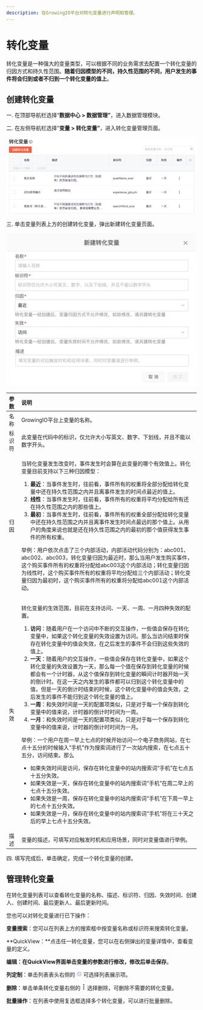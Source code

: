 ```yaml
---
description: 在GrowingIO平台对转化变量进行声明和管理。
---
```


# 转化变量

转化变量是一种强大的变量类型，可以根据不同的业务需求去配置一个转化变量的归因方式和持久性范围。**随着归因模型的不同，持久性范围的不同，用户发生的事件将会归到或者不归到一个转化变量的值上**。

## 创建转化变量

一. 在顶部导航栏选择“**数据中心 &gt; 数据管理”**，进入数据管理模块。

二. 在左侧导航栏选择“**变量 &gt; 转化变量”**，进入转化变量管理页面。

![](../../../../.gitbook/assets/image%20%28142%29.png)

三. 单击变量列表上方的创建转化变量，弹出新建转化变量页面。

![](../../../../.gitbook/assets/image%20%28126%29.png)

<table>
  <thead>
    <tr>
      <th style="text-align:left">&#x53C2;&#x6570;</th>
      <th style="text-align:left">&#x8BF4;&#x660E;</th>
    </tr>
  </thead>
  <tbody>
    <tr>
      <td style="text-align:left">&#x540D;&#x79F0;</td>
      <td style="text-align:left">GrowingIO&#x5E73;&#x53F0;&#x4E0A;&#x53D8;&#x91CF;&#x7684;&#x540D;&#x79F0;&#x3002;</td>
    </tr>
    <tr>
      <td style="text-align:left">&#x6807;&#x8BC6;&#x7B26;</td>
      <td style="text-align:left">&#x6B64;&#x53D8;&#x91CF;&#x5728;&#x4EE3;&#x7801;&#x4E2D;&#x7684;&#x6807;&#x8BC6;&#xFF0C;&#x4EC5;&#x5141;&#x8BB8;&#x5927;&#x5C0F;&#x5199;&#x82F1;&#x6587;&#x3001;&#x6570;&#x5B57;&#x3001;&#x4E0B;&#x5212;&#x7EBF;&#xFF0C;&#x5E76;&#x4E14;&#x4E0D;&#x80FD;&#x4EE5;&#x6570;&#x5B57;&#x5F00;&#x5934;&#x3002;</td>
    </tr>
    <tr>
      <td style="text-align:left">&#x5F52;&#x56E0;</td>
      <td style="text-align:left">
        <p>&#x5F53;&#x8F6C;&#x5316;&#x53D8;&#x91CF;&#x53D1;&#x751F;&#x6539;&#x53D8;&#x65F6;&#xFF0C;&#x4E8B;&#x4EF6;&#x53D1;&#x751F;&#x65F6;&#x4F1A;&#x7B97;&#x5728;&#x6B64;&#x53D8;&#x91CF;&#x7684;&#x54EA;&#x4E2A;&#x6709;&#x6548;&#x503C;&#x4E0A;&#x3002;&#x8F6C;&#x5316;&#x53D8;&#x91CF;&#x76EE;&#x524D;&#x652F;&#x6301;&#x4EE5;&#x4E0B;&#x4E09;&#x79CD;&#x5F52;&#x56E0;&#x6A21;&#x578B;&#xFF1A;</p>
        <ol>
          <li><b>&#x6700;&#x8FD1;</b>&#xFF1A;&#x5F53;&#x4E8B;&#x4EF6;&#x53D1;&#x751F;&#x65F6;&#xFF0C;&#x5F80;&#x524D;&#x770B;&#xFF0C;&#x4E8B;&#x4EF6;&#x6240;&#x6709;&#x7684;&#x6743;&#x91CD;&#x5C06;&#x5168;&#x90E8;&#x5206;&#x914D;&#x7ED9;&#x8F6C;&#x5316;&#x53D8;&#x91CF;&#x4E2D;&#x8FD8;&#x5728;&#x6301;&#x4E45;&#x6027;&#x8303;&#x56F4;&#x4E4B;&#x5185;&#x5E76;&#x4E14;&#x79BB;&#x4E8B;&#x4EF6;&#x53D1;&#x751F;&#x7684;&#x65F6;&#x95F4;&#x70B9;&#x6700;&#x8FD1;&#x7684;&#x503C;&#x4E0A;&#x3002;</li>
          <li><b>&#x7EBF;&#x6027;</b>&#xFF1A;&#x5F53;&#x4E8B;&#x4EF6;&#x53D1;&#x751F;&#x65F6;&#xFF0C;&#x5F80;&#x524D;&#x770B;&#xFF0C;&#x4E8B;&#x4EF6;&#x6240;&#x6709;&#x7684;&#x6743;&#x91CD;&#x5C06;&#x5E73;&#x5747;&#x5206;&#x914D;&#x7ED9;&#x6240;&#x6709;&#x8FD8;&#x5728;&#x6301;&#x4E45;&#x6027;&#x8303;&#x56F4;&#x4E4B;&#x5185;&#x7684;&#x90A3;&#x4E9B;&#x503C;&#x4E0A;&#x3002;</li>
          <li><b>&#x6700;&#x521D;</b>&#xFF1A;&#x5F53;&#x4E8B;&#x4EF6;&#x53D1;&#x751F;&#x65F6;&#xFF0C;&#x5F80;&#x524D;&#x770B;&#xFF0C;&#x4E8B;&#x4EF6;&#x6240;&#x6709;&#x7684;&#x6743;&#x91CD;&#x5168;&#x90E8;&#x5206;&#x914D;&#x7ED9;&#x8F6C;&#x5316;&#x53D8;&#x91CF;&#x4E2D;&#x8FD8;&#x5728;&#x6301;&#x4E45;&#x6027;&#x8303;&#x56F4;&#x4E4B;&#x5185;&#x5E76;&#x4E14;&#x79BB;&#x4E8B;&#x4EF6;&#x53D1;&#x751F;&#x65F6;&#x95F4;&#x70B9;&#x6700;&#x8FDC;&#x7684;&#x90A3;&#x4E2A;&#x503C;&#x4E0A;&#x3002;&#x4ECE;&#x7528;&#x6237;&#x7684;&#x89D2;&#x5EA6;&#x6765;&#x8BF4;&#x4E5F;&#x5C31;&#x662F;&#x8FD8;&#x5728;&#x6301;&#x4E45;&#x6027;&#x8303;&#x56F4;&#x4E4B;&#x5185;&#x7684;&#x6700;&#x521D;&#x7684;&#x90A3;&#x4E2A;&#x503C;&#x83B7;&#x5F97;&#x53D1;&#x751F;&#x4E8B;&#x4EF6;&#x7684;&#x6240;&#x6709;&#x6743;&#x91CD;&#x3002;</li>
        </ol>
        <p>&#x4E3E;&#x4F8B;&#xFF1A;&#x7528;&#x6237;&#x4F9D;&#x6B21;&#x70B9;&#x51FB;&#x4E86;&#x4E09;&#x4E2A;&#x5185;&#x90E8;&#x6D3B;&#x52A8;&#xFF0C;&#x5185;&#x90E8;&#x6D3B;&#x52A8;&#x4EE3;&#x7801;&#x5206;&#x522B;&#x4E3A;&#xFF1A;abc001&#x3001;abc002&#x3001;abc003&#xFF0C;&#x8F6C;&#x5316;&#x53D8;&#x91CF;&#x5F52;&#x56E0;&#x4E3A;&#x6700;&#x8FD1;&#x65F6;&#xFF0C;&#x90A3;&#x4E48;&#x5F53;&#x7528;&#x6237;&#x53D1;&#x751F;&#x8D2D;&#x4E70;&#x4E8B;&#x4EF6;&#xFF0C;&#x8FD9;&#x4E2A;&#x8D2D;&#x4E70;&#x4E8B;&#x4EF6;&#x6240;&#x6709;&#x7684;&#x6743;&#x91CD;&#x5C06;&#x5206;&#x914D;&#x7ED9;abc003&#x8FD9;&#x4E2A;&#x5185;&#x90E8;&#x6D3B;&#x52A8;&#xFF1B;&#x8F6C;&#x5316;&#x53D8;&#x91CF;&#x5F52;&#x56E0;&#x4E3A;&#x7EBF;&#x6027;&#x65F6;&#xFF0C;&#x8FD9;&#x4E2A;&#x8D2D;&#x4E70;&#x4E8B;&#x4EF6;&#x6240;&#x6709;&#x7684;&#x6743;&#x91CD;&#x5C06;&#x5E73;&#x5747;&#x5206;&#x914D;&#x7ED9;&#x4E09;&#x4E2A;&#x5185;&#x90E8;&#x6D3B;&#x52A8;&#xFF1B;&#x8F6C;&#x5316;&#x53D8;&#x91CF;&#x5F52;&#x56E0;&#x4E3A;&#x6700;&#x521D;&#x65F6;&#xFF0C;&#x8FD9;&#x4E2A;&#x8D2D;&#x4E70;&#x4E8B;&#x4EF6;&#x6240;&#x6709;&#x7684;&#x6743;&#x91CD;&#x5C06;&#x5206;&#x914D;&#x7ED9;abc001&#x8FD9;&#x4E2A;&#x5185;&#x90E8;&#x6D3B;&#x52A8;&#x3002;</p>
      </td>
    </tr>
    <tr>
      <td style="text-align:left">&#x5931;&#x6548;</td>
      <td style="text-align:left">
        <p>&#x8F6C;&#x5316;&#x53D8;&#x91CF;&#x7684;&#x751F;&#x6548;&#x8303;&#x56F4;&#xFF0C;&#x76EE;&#x524D;&#x5728;&#x652F;&#x6301;&#x8BBF;&#x95EE;&#x3001;&#x4E00;&#x5929;&#x3001;&#x4E00;&#x5468;&#x3001;&#x4E00;&#x6708;&#x56DB;&#x79CD;&#x5931;&#x6548;&#x7684;&#x914D;&#x7F6E;&#x3002;</p>
        <ol>
          <li><b>&#x8BBF;&#x95EE;</b>&#xFF1A;&#x968F;&#x7740;&#x7528;&#x6237;&#x5728;&#x4E00;&#x4E2A;&#x8BBF;&#x95EE;&#x4E2D;&#x4E0D;&#x65AD;&#x7684;&#x4EA4;&#x4E92;&#x64CD;&#x4F5C;&#xFF0C;&#x4E00;&#x4E9B;&#x503C;&#x4F1A;&#x4FDD;&#x5B58;&#x5728;&#x8F6C;&#x5316;&#x53D8;&#x91CF;&#x4E2D;&#xFF0C;&#x5982;&#x679C;&#x8FD9;&#x4E2A;&#x8F6C;&#x5316;&#x53D8;&#x91CF;&#x7684;&#x5931;&#x6548;&#x8BBE;&#x7F6E;&#x4E3A;&#x8BBF;&#x95EE;&#x3002;&#x90A3;&#x4E48;&#x5F53;&#x8BBF;&#x95EE;&#x7ED3;&#x675F;&#x65F6;&#x4FDD;&#x5B58;&#x5728;&#x8F6C;&#x5316;&#x53D8;&#x91CF;&#x4E2D;&#x7684;&#x503C;&#x4F1A;&#x5931;&#x6548;&#xFF0C;&#x5728;&#x4E4B;&#x540E;&#x53D1;&#x751F;&#x7684;&#x4E8B;&#x4EF6;&#x4E0D;&#x4F1A;&#x5F52;&#x5230;&#x8FD9;&#x4E9B;&#x5931;&#x6548;&#x7684;&#x503C;&#x4E0A;&#x3002;</li>
          <li><b>&#x4E00;&#x5929;</b>&#xFF1A;&#x968F;&#x7740;&#x7528;&#x6237;&#x7684;&#x4EA4;&#x4E92;&#x64CD;&#x4F5C;&#xFF0C;&#x4E00;&#x4E9B;&#x503C;&#x4F1A;&#x4FDD;&#x5B58;&#x5728;&#x8F6C;&#x5316;&#x53D8;&#x91CF;&#x4E2D;&#xFF0C;&#x5982;&#x679C;&#x8FD9;&#x4E2A;&#x8F6C;&#x5316;&#x53D8;&#x91CF;&#x7684;&#x5931;&#x6548;&#x8BBE;&#x7F6E;&#x4E3A;&#x4E00;&#x5929;&#xFF0C;&#x90A3;&#x4E48;&#x6BCF;&#x4E00;&#x4E2A;&#x503C;&#x5728;&#x4FDD;&#x5B58;&#x5230;&#x8F6C;&#x5316;&#x53D8;&#x91CF;&#x7684;&#x65F6;&#x5019;&#x90FD;&#x4F1A;&#x6709;&#x4E00;&#x4E2A;&#x8BA1;&#x65F6;&#x5668;&#xFF0C;&#x4ECE;&#x8FD9;&#x4E2A;&#x503C;&#x4FDD;&#x5B58;&#x5230;&#x8F6C;&#x5316;&#x53D8;&#x91CF;&#x7684;&#x77AC;&#x95F4;&#x8BA1;&#x65F6;&#x5668;&#x5F00;&#x59CB;&#x4E00;&#x5929;&#x7684;&#x5012;&#x8BA1;&#x65F6;&#x3002;&#x5728;&#x8FD9;&#x4E00;&#x5929;&#x4E4B;&#x5185;&#x53D1;&#x751F;&#x7684;&#x4E8B;&#x4EF6;&#x90FD;&#x53EF;&#x4EE5;&#x5F52;&#x5230;&#x8FD9;&#x4E2A;&#x8F6C;&#x5316;&#x53D8;&#x91CF;&#x4E2D;&#x7684;&#x503C;&#xFF0C;&#x4F46;&#x662F;&#x4E00;&#x5929;&#x7684;&#x5012;&#x8BA1;&#x65F6;&#x7ED3;&#x675F;&#x7684;&#x65F6;&#x5019;&#xFF0C;&#x8FD9;&#x4E2A;&#x8F6C;&#x5316;&#x53D8;&#x91CF;&#x4E2D;&#x7684;&#x503C;&#x4F1A;&#x5931;&#x6548;&#xFF0C;&#x4E4B;&#x540E;&#x53D1;&#x751F;&#x7684;&#x4E8B;&#x4EF6;&#x4E0D;&#x80FD;&#x5F52;&#x5230;&#x8FD9;&#x4E2A;&#x8F6C;&#x5316;&#x53D8;&#x91CF;&#x7684;&#x503C;&#x4E0A;&#x3002;</li>
          <li><b>&#x4E00;&#x5468;</b>&#xFF1A;&#x548C;&#x5931;&#x6548;&#x65F6;&#x95F4;&#x662F;&#x4E00;&#x5929;&#x7684;&#x914D;&#x7F6E;&#x9879;&#x7C7B;&#x4F3C;&#xFF0C;&#x53EA;&#x662F;&#x5BF9;&#x4E8E;&#x6BCF;&#x4E00;&#x4E2A;&#x4FDD;&#x5B58;&#x5230;&#x8F6C;&#x5316;&#x53D8;&#x91CF;&#x4E2D;&#x7684;&#x503C;&#x6765;&#x8BF4;&#xFF0C;&#x8BA1;&#x65F6;&#x5668;&#x7684;&#x5012;&#x8BA1;&#x65F6;&#x65F6;&#x95F4;&#x4E3A;&#x4E00;&#x5468;&#x3002;</li>
          <li><b>&#x4E00;&#x6708;</b>&#xFF1A;&#x548C;&#x5931;&#x6548;&#x65F6;&#x95F4;&#x662F;&#x4E00;&#x5929;&#x7684;&#x914D;&#x7F6E;&#x9879;&#x7C7B;&#x4F3C;&#xFF0C;&#x53EA;&#x662F;&#x5BF9;&#x4E8E;&#x6BCF;&#x4E00;&#x4E2A;&#x4FDD;&#x5B58;&#x5230;&#x8F6C;&#x5316;&#x53D8;&#x91CF;&#x4E2D;&#x7684;&#x503C;&#x6765;&#x8BF4;&#xFF0C;&#x8BA1;&#x65F6;&#x5668;&#x7684;&#x5012;&#x8BA1;&#x65F6;&#x65F6;&#x95F4;&#x4E3A;&#x4E00;&#x6708;&#x3002;</li>
        </ol>
        <p>&#x4E3E;&#x4F8B;&#xFF1A;&#x4E00;&#x4E2A;&#x7528;&#x6237;&#x5728;&#x5468;&#x4E00;&#x65E9;&#x4E0A;&#x4E03;&#x70B9;&#x7684;&#x65F6;&#x5019;&#x5F00;&#x59CB;&#x8BBF;&#x95EE;&#x4E00;&#x4E2A;&#x7535;&#x5B50;&#x5546;&#x52A1;&#x7F51;&#x7AD9;&#xFF0C;&#x5728;&#x4E03;&#x70B9;&#x5341;&#x4E94;&#x5206;&#x7684;&#x65F6;&#x5019;&#x8F93;&#x5165;&#x201C;&#x624B;&#x673A;&#x201D;&#x4F5C;&#x4E3A;&#x641C;&#x7D22;&#x8BCD;&#x8FDB;&#x884C;&#x4E86;&#x4E00;&#x6B21;&#x7AD9;&#x5185;&#x641C;&#x7D22;&#xFF0C;&#x5728;&#x4E03;&#x70B9;&#x4E94;&#x5341;&#x4E94;&#x5206;&#xFF0C;&#x8BBF;&#x95EE;&#x7ED3;&#x675F;&#x3002;&#x90A3;&#x4E48;</p>
        <ul>
          <li>&#x5982;&#x679C;&#x5931;&#x6548;&#x65F6;&#x95F4;&#x662F;&#x8BBF;&#x95EE;&#xFF0C;&#x4FDD;&#x5B58;&#x5728;&#x8F6C;&#x5316;&#x53D8;&#x91CF;&#x4E2D;&#x7684;&#x7AD9;&#x5185;&#x641C;&#x7D22;&#x8BCD;&#x201C;&#x624B;&#x673A;&#x201D;&#x5728;&#x4E03;&#x70B9;&#x4E94;&#x5341;&#x4E94;&#x5206;&#x5931;&#x6548;&#x3002;</li>
          <li>&#x5982;&#x679C;&#x5931;&#x6548;&#x662F;&#x4E00;&#x5929;&#xFF0C;&#x4FDD;&#x5B58;&#x5728;&#x8F6C;&#x5316;&#x53D8;&#x91CF;&#x4E2D;&#x7684;&#x7AD9;&#x5185;&#x641C;&#x7D22;&#x8BCD;&#x201C;&#x624B;&#x673A;&#x201D;&#x5728;&#x5468;&#x4E8C;&#x65E9;&#x4E0A;&#x7684;&#x4E03;&#x70B9;&#x5341;&#x4E94;&#x5206;&#x5931;&#x6548;&#x3002;</li>
          <li>&#x5982;&#x679C;&#x5931;&#x6548;&#x662F;&#x4E00;&#x5468;&#xFF0C;&#x4FDD;&#x5B58;&#x5728;&#x8F6C;&#x5316;&#x53D8;&#x91CF;&#x4E2D;&#x7684;&#x7AD9;&#x5185;&#x641C;&#x7D22;&#x8BCD;&#x201C;&#x624B;&#x673A;&#x201D;&#x5728;&#x4E0B;&#x5468;&#x4E00;&#x65E9;&#x4E0A;&#x7684;&#x4E03;&#x70B9;&#x5341;&#x4E94;&#x5206;&#x5931;&#x6548;&#x3002;</li>
          <li>&#x5982;&#x679C;&#x5931;&#x6548;&#x662F;&#x4E00;&#x6708;&#xFF0C;&#x4FDD;&#x5B58;&#x5728;&#x8F6C;&#x5316;&#x53D8;&#x91CF;&#x4E2D;&#x7684;&#x7AD9;&#x5185;&#x641C;&#x7D22;&#x8BCD;&#x201C;&#x624B;&#x673A;&#x201D;&#x5C06;&#x5728;&#x4E09;&#x5341;&#x5929;&#x4E4B;&#x540E;&#x7684;&#x65E9;&#x4E0A;&#x4E03;&#x70B9;&#x5341;&#x4E94;&#x5206;&#x5931;&#x6548;&#x3002;</li>
        </ul>
      </td>
    </tr>
    <tr>
      <td style="text-align:left">&#x63CF;&#x8FF0;</td>
      <td style="text-align:left">&#x53D8;&#x91CF;&#x7684;&#x63CF;&#x8FF0;&#xFF0C;&#x53EF;&#x586B;&#x5199;&#x5BF9;&#x5E94;&#x89E6;&#x53D1;&#x65F6;&#x673A;&#x548C;&#x5E94;&#x7528;&#x573A;&#x666F;&#xFF0C;&#x540C;&#x65F6;&#x5BF9;&#x53D8;&#x91CF;&#x503C;&#x8FDB;&#x884C;&#x4E3E;&#x4F8B;&#x3002;</td>
    </tr>
  </tbody>
</table>四. 填写完成后，单击确定，完成一个转化变量的创建。

## 管理转化变量

在转化变量列表可以查看转化变量的名称、描述、标识符、归因、失效时间、创建人、创建时间、最后更新人、最后更新时间。

您也可以对转化变量进行已下操作：

**变量搜索**：您可以在列表上方的搜索框中按变量名称或标识符来搜索转化变量。

**QuickView：**点击任一转化变量，您可以在右侧弹出的变量详情中，查看变量的定义。

**编辑：**在QuickView界面单击变量的参数进行修改，修改后单击**保存**。

**列定制**：单击列表表头右侧的 ![](../../../../.gitbook/assets/lie-ding-zhi.png) 可选择列表展示项。

**删除**：单击单条转化变量右侧的 ![](../../../../.gitbook/assets/dian-dian-dian.png) 选择删除，可删除不需要的转化变量。

**批量操作**：在列表中使用复选框选择多个转化变量，可以进行批量删除。

